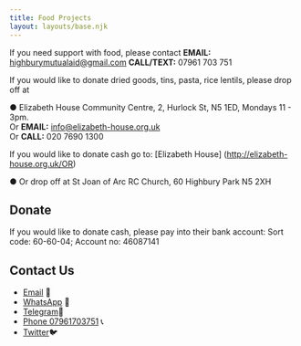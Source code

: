 ```yaml
---
title: Food Projects
layout: layouts/base.njk
---
```


If you need support with food, please contact 
<b> EMAIL:</b>  highburymutualaid@gmail.com
<b>CALL/TEXT:</b> 07961 703 751

If you would like to donate dried goods, tins, pasta, rice lentils, please drop off at 

●	 Elizabeth House Community Centre, 2, Hurlock St, N5 1ED, Mondays 11 - 3pm.       
Or <b>EMAIL:</b>  info@elizabeth-house.org.uk   
Or <b>CALL:</b> 020 7690 1300

If you would like to donate cash go to: [Elizabeth House] (http://elizabeth-house.org.uk/OR) 

●	 Or drop off  at St Joan of Arc RC Church,  60 Highbury Park N5 2XH

## Donate 

If you would like to donate cash, please pay into their bank account: 
Sort code: 60-60-04; Account no: 46087141


## Contact Us

 - [Email](mailto:highburymutualaid@gmail.com ) 📧 
 - [WhatsApp](https://chat.whatsapp.com/JmcTPpTaTWRJGNcAuZNimd) 📲
 - [Telegram](https://t.me/highburycovid19magroup)📲
 - [Phone 07961703751](tel:07961703751) 📞
 - [Twitter](https://twitter.com/19Support)🐦
